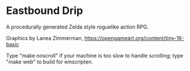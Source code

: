 # Eastbound Drip
A procedurally generated Zelda style roguelike action RPG.

Graphics by Lanea Zimmerman, https://opengameart.org/content/tiny-16-basic


Type "make noscroll" if your machine is too slow to handle scrolling; type "make web" to build for emscripten.
